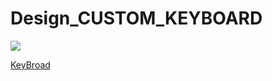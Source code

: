 # Design_CUSTOM_KEYBOARD


<a href='https://github.com/trantronghien/Design_CUSTOM_KEYBOARD' taget="_blank"> <img src='https://cloud.githubusercontent.com/assets/13708331/16538129/12dfcf7c-4044-11e6-8768-cb41fe79d562.png' ></a>

[KeyBroad](https://developer.android.com/reference/android/view/KeyEvent.html#KEYCODE_COMMA)  
